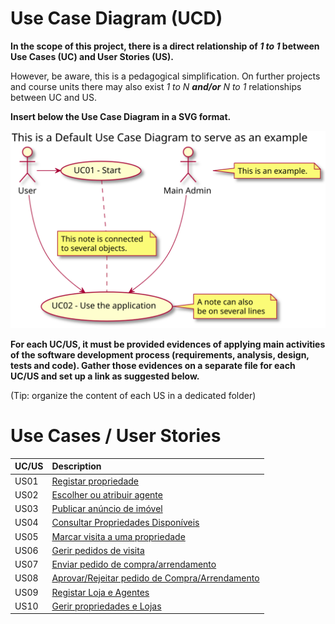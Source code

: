 # Use Case Diagram (UCD)

**In the scope of this project, there is a direct relationship of _1 to 1_ between Use Cases (UC) and User Stories (US).**

However, be aware, this is a pedagogical simplification. On further projects and course units there may also exist _1 to N **and/or** N to 1_ relationships between UC and US.

**Insert below the Use Case Diagram in a SVG format.**

![Use Case Diagram](UCD.svg)

**For each UC/US, it must be provided evidences of applying main activities of the software development process (requirements, analysis, design, tests and code). Gather those evidences on a separate file for each UC/US and set up a link as suggested below.**

(Tip: organize the content of each US in a dedicated folder) 

# Use Cases / User Stories
| UC/US | Description                                                    |                   
|:------|:---------------------------------------------------------------|
| US01  | [Registar propriedade](US01/US01.md)                           |
| US02  | [Escolher ou atribuir agente](US02/US02.md)                    |
| US03  | [Publicar anúncio de imóvel](US01/US01.md)                     |
| US04  | [Consultar Propriedades Disponíveis](US99/US99.md)             
| US05  | [Marcar visita a uma propriedade](US01/US01.md)                |
| US06  | [Gerir pedidos de visita](US01/US01.md)                        |
| US07  | [Enviar pedido de compra/arrendamento](US01/US01.md)           |
| US08  | [Aprovar/Rejeitar pedido de Compra/Arrendamento](US01/US01.md) |
| US09  | [Registar Loja e Agentes](US01/US01.md)                        || US05  |
| US10  | [Gerir propriedades e Lojas](US01/US01.md)                     |
